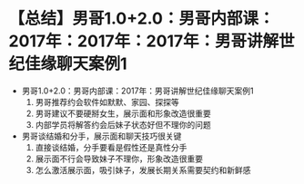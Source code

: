 # 【总结】男哥1.0+2.0：男哥内部课：2017年：2017年：2017年：男哥讲解世纪佳缘聊天案例1

-   男哥1.0+2.0：男哥内部课：2017年：男哥讲解世纪佳缘聊天案例1
    1.  男哥推荐约会软件如默默、家园、探探等
    2.  男哥建议不要硬掰女生，展示面和形象改造很重要
    3.  内部学员将解答约会后妹子状态好但不理你的问题
-   男哥谈结婚和分手，展示面和聊天技巧很关键
    1.  直接谈结婚，分手要看是假性还是真性分手
    2.  展示面不行会导致妹子不理你，形象改造很重要
    3.  怎么激活展示面，吸引妹子，发展长期关系需要契约和新鲜感